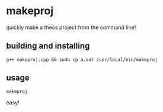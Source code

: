 # makeproj
quickly make a theos project from the command line!

## building and installing

`g++ makeproj.cpp && sudo cp a.out /usr/local/bin/makeproj`

## usage
`makeproj`

easy!
